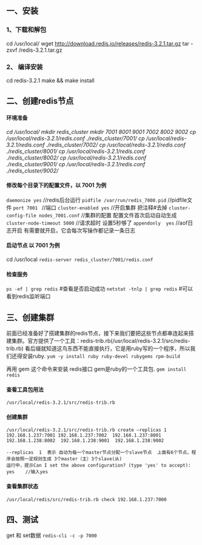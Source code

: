 ## 一、安装
### 1、下载和解包

cd /usr/local/
wget http://download.redis.io/releases/redis-3.2.1.tar.gz
tar -zxvf /redis-3.2.1.tar.gz

###  2、 编译安装

cd redis-3.2.1
make && make install

## 二、创建redis节点
#### 环境准备

_cd /usr/local/
mkdir redis_cluster
mkdir 7001 8001 9001 7002 8002 9002
cp /usr/local/redis-3.2.1/redis.conf  ./redis_cluster/7001/
cp /usr/local/redis-3.2.1/redis.conf  ./redis_cluster/7002/
cp /usr/local/redis-3.2.1/redis.conf  ./redis_cluster/8001/
cp /usr/local/redis-3.2.1/redis.conf  ./redis_cluster/8002/
cp /usr/local/redis-3.2.1/redis.conf  ./redis_cluster/9001/
cp /usr/local/redis-3.2.1/redis.conf  ./redis_cluster/9002/_

#### 修改每个目录下的配置文件，以 7001 为例

`daemonize yes`                           //redis后台运行
`pidfile /var/run/redis_7000.pid`         //pidfile文件
`port 7001 `                              //端口
`cluster-enabled yes`                     //开启集群  把注释#去掉
`cluster-config-file nodes_7001.conf`     //集群的配置  配置文件首次启动自动生成
`cluster-node-timeout 5000`               //请求超时  设置5秒够了
`appendonly  yes`                         //aof日志开启  有需要就开启，它会每次写操作都记录一条日志

#### 启动节点  以 7001 为例

cd /usr/local
`redis-server redis_cluster/7001/redis.conf`

#### 检查服务
`ps -ef | grep redis`   #查看是否启动成功
`netstat -tnlp | grep redis` #可以看到redis监听端口

## 三、创建集群
前面已经准备好了搭建集群的redis节点，接下来我们要把这些节点都串连起来搭建集群。官方提供了一个工具：redis-trib.rb(/usr/local/redis-3.2.1/src/redis-trib.rb) 看后缀就知道这鸟东西不能直接执行，它是用ruby写的一个程序，所以我们还得安装ruby.
`yum -y install ruby ruby-devel rubygems rpm-build`

再用 gem 这个命令来安装 redis接口    gem是ruby的一个工具包.
`gem install redis`

#### 查看工具包用法

`/usr/local/redis-3.2.1/src/redis-trib.rb`

#### 创建集群

`/usr/local/redis-3.2.1/src/redis-trib.rb create —replicas 1 192.168.1.237:7001 192.168.1.237:7002  192.168.1.237:8001 192.168.1.238:8002  192.168.1.238:9001  192.168.1.238:9002`

    --replicas  1  表示 自动为每一个master节点分配一个slave节点  上面有6个节点，程序会按照一定规则生成 3个master（主）3个slave(从)
    运行中，提示Can I set the above configuration? (type 'yes' to accept): yes    //输入yes

#### 查看集群状态

`/usr/local/redis/src/redis-trib.rb check 192.168.1.237:7000`

## 四、测试
get 和 set数据
`redis-cli -c -p 7000`
